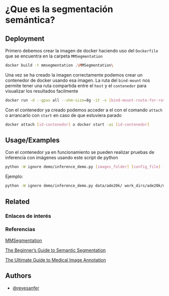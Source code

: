 
# ¿Que es la segmentación semántica?




## Deployment

Primero debemos crear la imagen de docker haciendo uso del `Dockerfile` que se encuentra en la carpeta `MMSegmentation`
```bash
docker build -t mmsegmentation .\MMSegmentation\
```
Una vez se ha creado la imagen correctamente podemos crear un contenedor de docker usando esa imagen. La ruta del `bind-mount` nos permite tener una ruta compartida entre el `host` y el `contenedor` para visualizar los resultados facilmente
```bash
docker run -d --gpus all --shm-size=8g -it -v [bind-mount-route-for-results]:/mmsegmentation/results --name [container-name] [image-name]
```
Con el contenedor ya creado podemos acceder a el con el comando `attach` o arrancarlo con `start` en caso de que estuviera parado
```bash
docker attach [id-contenedor] o docker start -ai [id-contenedor]
```
## Usage/Examples

Con el contenedor ya en funcionamiento se pueden realizar pruebas de inferencia con imágenes usando este script de python
```bash
python -W ignore demo/inference_demo.py [images_folder] [config_file] [checkpoint] [out_folder_name] --with-labels [boolean_value]
```
Ejemplo:
```bash
python -W ignore demo/inference_demo.py data/ade20k/ work_dirs/ade20k/mask2former...py [checkpoint] [out_folder_name] --with-labels [boolean_value]
```


## Related

### Enlaces de interés

[]()

### Referencias

[MMSegmentation](https://github.com/open-mmlab/mmsegmentation/tree/main)

[The Beginner’s Guide to Semantic Segmentation](https://www.v7labs.com/blog/semantic-segmentation-guide)

[The Ultimate Guide to Medical Image Annotation](https://www.v7labs.com/blog/medical-image-annotation-guide)
## Authors

- [@reyesanfer](https://github.com/reyesanfer)

